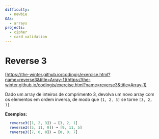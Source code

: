 ```yaml
---
difficulty:
  - newbie
OAs:
  - arrays
projects:
  - cipher
  - card validation
---
```


# Reverse 3

[https://the-winter.github.io/codingjs/exercise.html?name=reverse3&title=Array-1](https://the-winter.github.io/codingjs/exercise.html?name=reverse3&title=Array-1)

Dado um array de inteiros de comprimento 3, devolva um novo array com os
elementos em ordem inversa, de modo que `[1, 2, 3]`  se torne `[3, 2, 1]`.

__Exemplos:__

```js
  reverse3([1, 2, 3]) → [3, 2, 1]
  reverse3([5, 11, 9]) → [9, 11, 5]
  reverse3([7, 0, 0]) → [0, 0, 7]
```
